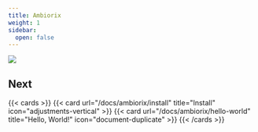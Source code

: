 ```yaml
---
title: Ambiorix
weight: 1
sidebar:
  open: false
---
```


![](ambiorix.png)

## Next

{{< cards >}}
  {{< card url="/docs/ambiorix/install" title="Install" icon="adjustments-vertical" >}}
  {{< card url="/docs/ambiorix/hello-world" title="Hello, World!" icon="document-duplicate" >}}
{{< /cards >}}
